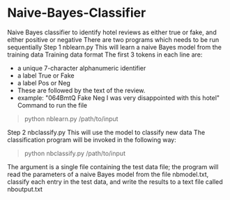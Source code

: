 # Naive-Bayes-Classifier
Naive Bayes classifier to identify hotel reviews as either true or fake, and either positive or negative
There are two programs which needs to be run sequentially
Step 1
nblearn.py 
This will learn a naive Bayes model from the training data
Training data format
The first 3 tokens in each line are:
- a unique 7-character alphanumeric identifier
- a label True or Fake
- a label Pos or Neg
- These are followed by the text of the review.
- example: "064BmtQ Fake Neg I was very disappointed with this hotel"
Command to run the file
> python nblearn.py /path/to/input

Step 2
nbclassify.py 
This will use the model to classify new data
The classification program will be invoked in the following way:
> python nbclassify.py /path/to/input

The argument is a single file containing the test data file; the program will read the parameters of a naive Bayes model from the file nbmodel.txt, classify each entry in the test data, and write the results to a text file called nboutput.txt
